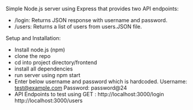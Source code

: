 Simple Node.js server using Express that provides two API endpoints:

- /login: Returns JSON response with username and password.
- /users: Returns a list of users from users.JSON file.

Setup and Installation:

- Install node.js (npm)
- clone the repo
- cd into project directory/frontend
- install all dependencies
- run server using npm start
- Enter below username and password which is hardcoded.
  Username: test@example.com
  Password: password@24
- API Endpoints to test using GET : http://localhost:3000/login
  http://localhost:3000/users
